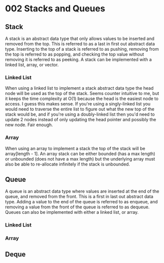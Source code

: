 # 002 Stacks and Queues

## Stack

A stack is an abstract data type that only allows values to be inserted and removed from the top. This is referred to as a last in first out abstract data type. Inserting to the top of a stack is referred to as pushing, removing from the top is referred to as popping, and checking the top value without removing it is referred to as peeking. A stack can be implemented with a linked list, array, or vector.

### Linked List

When using a linked list to implement a stack abstract data type the head node will be used as the top of the stack. Seems counter intuitive to me, but it keeps the time complexity at O(1) because the head is the easiest node to access. I guess this makes sense. If you're using a singly-linked list you would need to traverse the entire list to figure out what the new top of the stack would be, and if you're using a doubly-linked list then you'd need to update 2 nodes instead of only updating the head pointer and possibly the new node. Fair enough.

### Array

When using an array to implement a stack the top of the stack will be array\[length - 1]. An array stack can be either bounded (has a max length) or unbounded (does not have a max length) but the underlying array must also be able to re-allocate infinitely if the stack is unbounded.

## Queue

A queue is an abstract data type where values are inserted at the end of the queue, and removed from the front. This is a first in last out abstract data type. Adding a value to the end of the queue is referred to as enqueue, and removing a value from the front of the queue is referred to as dequeue. Queues can also be implemented with either a linked list, or array.

### Linked List



### Array

## Deque
